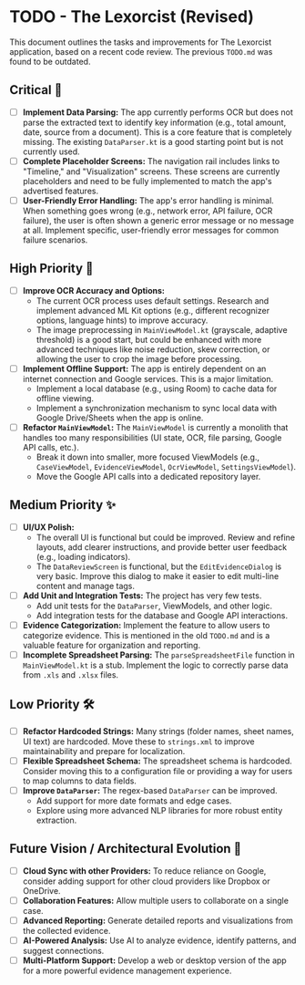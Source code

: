 # TODO - The Lexorcist (Revised)

This document outlines the tasks and improvements for The Lexorcist application, based on a recent code review. The previous `TODO.md` was found to be outdated.

## Critical 🎯
- [ ] **Implement Data Parsing:** The app currently performs OCR but does not parse the extracted text to identify key information (e.g., total amount, date, source from a document). This is a core feature that is completely missing. The existing `DataParser.kt` is a good starting point but is not currently used.
- [ ] **Complete Placeholder Screens:** The navigation rail includes links to "Timeline," and "Visualization" screens. These screens are currently placeholders and need to be fully implemented to match the app's advertised features.
- [ ] **User-Friendly Error Handling:** The app's error handling is minimal. When something goes wrong (e.g., network error, API failure, OCR failure), the user is often shown a generic error message or no message at all. Implement specific, user-friendly error messages for common failure scenarios.

## High Priority 🚀
- [ ] **Improve OCR Accuracy and Options:**
    - The current OCR process uses default settings. Research and implement advanced ML Kit options (e.g., different recognizer options, language hints) to improve accuracy.
    - The image preprocessing in `MainViewModel.kt` (grayscale, adaptive threshold) is a good start, but could be enhanced with more advanced techniques like noise reduction, skew correction, or allowing the user to crop the image before processing.
- [ ] **Implement Offline Support:** The app is entirely dependent on an internet connection and Google services. This is a major limitation.
    - Implement a local database (e.g., using Room) to cache data for offline viewing.
    - Implement a synchronization mechanism to sync local data with Google Drive/Sheets when the app is online.
- [ ] **Refactor `MainViewModel`:** The `MainViewModel` is currently a monolith that handles too many responsibilities (UI state, OCR, file parsing, Google API calls, etc.).
    - Break it down into smaller, more focused ViewModels (e.g., `CaseViewModel`, `EvidenceViewModel`, `OcrViewModel`, `SettingsViewModel`).
    - Move the Google API calls into a dedicated repository layer.

## Medium Priority ✨
- [ ] **UI/UX Polish:**
    - The overall UI is functional but could be improved. Review and refine layouts, add clearer instructions, and provide better user feedback (e.g., loading indicators).
    - The `DataReviewScreen` is functional, but the `EditEvidenceDialog` is very basic. Improve this dialog to make it easier to edit multi-line content and manage tags.
- [ ] **Add Unit and Integration Tests:** The project has very few tests.
    - Add unit tests for the `DataParser`, ViewModels, and other logic.
    - Add integration tests for the database and Google API interactions.
- [ ] **Evidence Categorization:** Implement the feature to allow users to categorize evidence. This is mentioned in the old `TODO.md` and is a valuable feature for organization and reporting.
- [ ] **Incomplete Spreadsheet Parsing:** The `parseSpreadsheetFile` function in `MainViewModel.kt` is a stub. Implement the logic to correctly parse data from `.xls` and `.xlsx` files.

## Low Priority 🛠️
- [ ] **Refactor Hardcoded Strings:** Many strings (folder names, sheet names, UI text) are hardcoded. Move these to `strings.xml` to improve maintainability and prepare for localization.
- [ ] **Flexible Spreadsheet Schema:** The spreadsheet schema is hardcoded. Consider moving this to a configuration file or providing a way for users to map columns to data fields.
- [ ] **Improve `DataParser`:** The regex-based `DataParser` can be improved.
    - Add support for more date formats and edge cases.
    - Explore using more advanced NLP libraries for more robust entity extraction.

## Future Vision / Architectural Evolution 🔭
- [ ] **Cloud Sync with other Providers:** To reduce reliance on Google, consider adding support for other cloud providers like Dropbox or OneDrive.
- [ ] **Collaboration Features:** Allow multiple users to collaborate on a single case.
- [ ] **Advanced Reporting:** Generate detailed reports and visualizations from the collected evidence.
- [ ] **AI-Powered Analysis:** Use AI to analyze evidence, identify patterns, and suggest connections.
- [ ] **Multi-Platform Support:** Develop a web or desktop version of the app for a more powerful evidence management experience.
